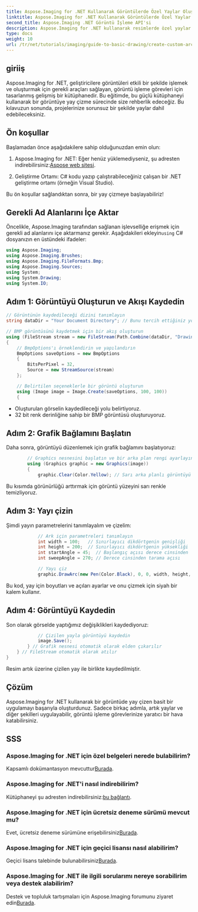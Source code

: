 ```yaml
---
title: Aspose.Imaging for .NET Kullanarak Görüntülerde Özel Yaylar Oluşturma
linktitle: Aspose.Imaging for .NET Kullanarak Görüntülerde Özel Yaylar Oluşturma
second_title: Aspose.Imaging .NET Görüntü İşleme API'si
description: Aspose.Imaging for .NET kullanarak resimlerde özel yaylar çizmeyi öğrenin. Resminizi kurmak, grafik bağlamını başlatmak, yay parametrelerini tanımlamak ve son çıktıyı kaydetmek için adım adım talimatları izleyin.
type: docs
weight: 10
url: /tr/net/tutorials/imaging/guide-to-basic-drawing/create-custom-arc-in-images/
---
```

## giriiş

Aspose.Imaging for .NET, geliştiricilere görüntüleri etkili bir şekilde işlemek ve oluşturmak için gerekli araçları sağlayan, görüntü işleme görevleri için tasarlanmış gelişmiş bir kütüphanedir. Bu eğitimde, bu güçlü kütüphaneyi kullanarak bir görüntüye yay çizme sürecinde size rehberlik edeceğiz. Bu kılavuzun sonunda, projelerinize sorunsuz bir şekilde yaylar dahil edebileceksiniz.

## Ön koşullar

Başlamadan önce aşağıdakilere sahip olduğunuzdan emin olun:

1.  Aspose.Imaging for .NET: Eğer henüz yüklemediyseniz, şu adresten indirebilirsiniz:[Aspose web sitesi](https://releases.aspose.com/imaging/net/).

2. Geliştirme Ortamı: C# kodu yazıp çalıştırabileceğiniz çalışan bir .NET geliştirme ortamı (örneğin Visual Studio).

Bu ön koşullar sağlandıktan sonra, bir yay çizmeye başlayabiliriz!

## Gerekli Ad Alanlarını İçe Aktar

 Öncelikle, Aspose.Imaging tarafından sağlanan işlevselliğe erişmek için gerekli ad alanlarını içe aktarmanız gerekir. Aşağıdakileri ekleyin`using` C# dosyanızın en üstündeki ifadeler:

```csharp
using Aspose.Imaging;
using Aspose.Imaging.Brushes;
using Aspose.Imaging.FileFormats.Bmp;
using Aspose.Imaging.Sources;
using System;
using System.Drawing;
using System.IO;
```

## Adım 1: Görüntüyü Oluşturun ve Akışı Kaydedin

```csharp
// Görüntünün kaydedileceği dizini tanımlayın
string dataDir = "Your Document Directory"; // Bunu tercih ettiğiniz yola güncelleyin

// BMP görüntüsünü kaydetmek için bir akış oluşturun
using (FileStream stream = new FileStream(Path.Combine(dataDir, "DrawingArc_out.bmp"), FileMode.Create))
{
    // BmpOptions'ı örneklendirin ve yapılandırın
    BmpOptions saveOptions = new BmpOptions
    {
        BitsPerPixel = 32,
        Source = new StreamSource(stream)
    };

    // Belirtilen seçeneklerle bir görüntü oluşturun
    using (Image image = Image.Create(saveOptions, 100, 100))
    {
```

- Oluşturulan görselin kaydedileceği yolu belirtiyoruz.
- 32 bit renk derinliğine sahip bir BMP görüntüsü oluşturuyoruz.

## Adım 2: Grafik Bağlamını Başlatın

Daha sonra, görüntüyü düzenlemek için grafik bağlamını başlatıyoruz:

```csharp
        // Graphics nesnesini başlatın ve bir arka plan rengi ayarlayın
        using (Graphics graphic = new Graphics(image))
        {
            graphic.Clear(Color.Yellow); // Sarı arka planlı görüntüyü temizleyin
```

Bu kısımda görünürlüğü arttırmak için görüntü yüzeyini sarı renkle temizliyoruz.

## Adım 3: Yayı çizin

Şimdi yayın parametrelerini tanımlayalım ve çizelim:

```csharp
            // Ark için parametreleri tanımlayın
            int width = 100;   // Sınırlayıcı dikdörtgenin genişliği
            int height = 200;  // Sınırlayıcı dikdörtgenin yüksekliği
            int startAngle = 45;  // Başlangıç açısı derece cinsinden
            int sweepAngle = 270; // Derece cinsinden tarama açısı

            // Yayı çiz
            graphic.DrawArc(new Pen(Color.Black), 0, 0, width, height, startAngle, sweepAngle);
```

Bu kod, yay için boyutları ve açıları ayarlar ve onu çizmek için siyah bir kalem kullanır.

## Adım 4: Görüntüyü Kaydedin

Son olarak görselde yaptığımız değişiklikleri kaydediyoruz:

```csharp
            // Çizilen yayla görüntüyü kaydedin
            image.Save();
        } // Grafik nesnesi otomatik olarak elden çıkarılır
    } // FileStream otomatik olarak atılır
}
```

Resim artık üzerine çizilen yay ile birlikte kaydedilmiştir.

## Çözüm

Aspose.Imaging for .NET kullanarak bir görüntüde yay çizen basit bir uygulamayı başarıyla oluşturdunuz. Sadece birkaç adımla, artık yaylar ve diğer şekilleri uygulayabilir, görüntü işleme görevlerinize yaratıcı bir hava katabilirsiniz.

## SSS

### Aspose.Imaging for .NET için özel belgeleri nerede bulabilirim?

 Kapsamlı dokümantasyon mevcuttur[Burada](https://reference.aspose.com/imaging/net/).

### Aspose.Imaging for .NET'i nasıl indirebilirim?

 Kütüphaneyi şu adresten indirebilirsiniz:[bu bağlantı](https://releases.aspose.com/imaging/net/).

### Aspose.Imaging for .NET için ücretsiz deneme sürümü mevcut mu?

 Evet, ücretsiz deneme sürümüne erişebilirsiniz[Burada](https://releases.aspose.com/).

### Aspose.Imaging for .NET için geçici lisansı nasıl alabilirim?

 Geçici lisans talebinde bulunabilirsiniz[Burada](https://purchase.conholdate.com/temporary-license/).

### Aspose.Imaging for .NET ile ilgili sorularımı nereye sorabilirim veya destek alabilirim?

 Destek ve topluluk tartışmaları için Aspose.Imaging forumunu ziyaret edin[Burada](https://forum.aspose.com/).
